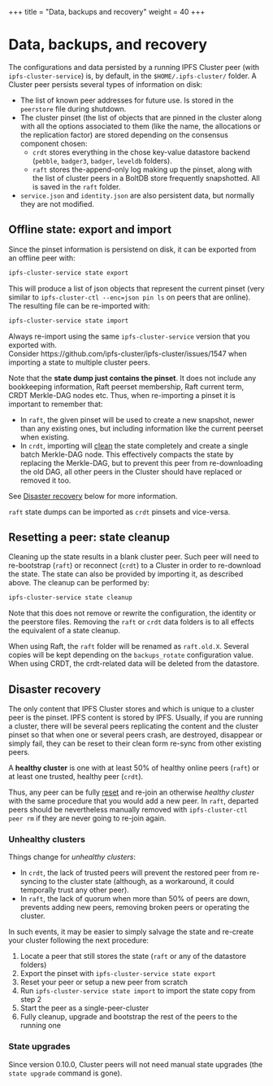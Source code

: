 +++
title = "Data, backups and recovery"
weight = 40
+++

# Data, backups, and recovery

The configurations and data persisted by a running IPFS Cluster peer (with `ipfs-cluster-service`) is, by default, in the `$HOME/.ipfs-cluster/` folder. A Cluster peer persists several types of information on disk:

* The list of known peer addresses for future use. Is stored in the `peerstore` file during shutdown.
* The cluster pinset (the list of objects that are pinned in the cluster along with all the options associated to them (like the name, the allocations or the replication factor) are stored depending on the consensus component chosen:
  * `crdt` stores everything in the chose key-value datastore backend (`pebble`, `badger3`, `badger`, `leveldb` folders).
  * `raft` stores the-append-only log making up the pinset, along with the list of cluster peers in a BoltDB store frequently snapshotted. All is saved in the `raft` folder.
* `service.json` and `identity.json` are also persistent data, but normally they are not modified.

## Offline state: export and import

Since the pinset information is persistend on disk, it can be exported from an offline peer with:

```bash
ipfs-cluster-service state export
```

This will produce a list of json objects that represent the current pinset (very similar to `ipfs-cluster-ctl --enc=json pin ls` on peers that are online). The resulting file can be re-imported with:

```sh
ipfs-cluster-service state import
```

<div class="tipbox warning">Always re-import using the same <code>ipfs-cluster-service</code> version that you exported with.</div>

<div class="tipbox warning">Consider https://github.com/ipfs-cluster/ipfs-cluster/issues/1547 when importing a state to multiple cluster peers.</div>

Note that the **state dump just contains the pinset**. It does not include any bookkeeping information, Raft peerset membership, Raft current term, CRDT Merkle-DAG nodes etc. Thus, when re-importing a pinset it is important to remember that:

  * In `raft`, the given pinset will be used to create a new snapshot, newer than any existing ones, but including information like the current peerset when existing.
  * In `crdt`, importing will [clean](#resetting-a-peer-state-cleanup) the state completely and create a single batch Merkle-DAG node. This effectively compacts the state by replacing the Merkle-DAG, but to prevent this peer from re-downloading the old DAG, all other peers in the Cluster should have replaced or removed it too.

See [Disaster recovery](#disaster-recovery) below for more information.

<div class="tipbox tip"> <code>raft</code> state dumps can be imported as <code>crdt</code> pinsets and vice-versa.</div>

## Resetting a peer: state cleanup

Cleaning up the state results in a blank cluster peer. Such peer will need to re-bootstrap (`raft`) or reconnect (`crdt`) to a Cluster in order to re-download the state. The state can also be provided by importing it, as described above. The cleanup can be performed by:

```sh
ipfs-cluster-service state cleanup
```

Note that this does not remove or rewrite the configuration, the identity or the peerstore files. Removing the `raft` or `crdt` data folders is to all effects the equivalent of a state cleanup.

When using Raft, the `raft` folder will be renamed as `raft.old.X`. Several copies will be kept depending on the `backups_rotate` configuration value. When using CRDT, the crdt-related data will be deleted from the datastore.

## Disaster recovery

The only content that IPFS Cluster stores and which is unique to a cluster peer is the pinset. IPFS content is stored by IPFS. Usually, if you are running a cluster, there will be several peers replicating the content and the cluster pinset so that when one or several peers crash, are destroyed, disappear or simply fail, they can be reset to their clean form re-sync from other existing peers.

<div class="tipbox tip">A <b>healthy cluster</b> is one with at least 50% of healthy online peers (<code>raft</code>) or at least one trusted, healthy peer (<code>crdt</code>).</div>

Thus, any peer can be fully [reset](#resetting-a-peer-state-cleanup) and re-join an otherwise *healthy cluster* with the same procedure that you would add a new peer. In `raft`, departed peers should be nevertheless manually removed with `ipfs-cluster-ctl peer rm` if they are never going to re-join again.

### Unhealthy clusters

Things change for *unhealthy clusters*:

* In `crdt`, the lack of trusted peers will prevent the restored peer from re-syncing to the cluster state (although, as a workaround, it could temporally trust any other peer).
* In `raft`, the lack of quorum when more than 50% of peers are down, prevents adding new peers, removing broken peers or operating the cluster.

In such events, it may be easier to simply salvage the state and re-create your cluster following the next procedure:

  1. Locate a peer that still stores the state (`raft` or any of the datastore folders)
  2. Export the pinset with `ipfs-cluster-service state export`
  3. Reset your peer or setup a new peer from scratch
  4. Run `ipfs-cluster-service state import` to import the state copy from step 2
  7. Start the peer as a single-peer-cluster
  8. Fully cleanup, upgrade and bootstrap the rest of the peers to the running one

### State upgrades

Since version 0.10.0, Cluster peers will not need manual state upgrades (the `state upgrade` command is gone).
